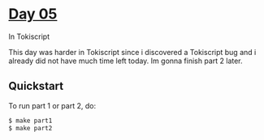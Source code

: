 # [Day 05](https://adventofcode.com/2023/day/5)
In Tokiscript

This day was harder in Tokiscript since i discovered a Tokiscript bug and i already did not have much
time left today. Im gonna finish part 2 later.

## Quickstart
To run part 1 or part 2, do:
```sh
$ make part1
$ make part2
```
